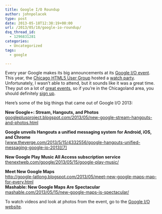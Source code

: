 ```yaml
---
title: Google I/O Roundup
author: johnpolacek
type: post
date: 2013-05-18T12:38:19+00:00
url: /2013/05/18/google-io-roundup/
dsq_thread_id:
  - 1296831281
categories:
  - Uncategorized
tags:
  - google

---
```


Every year Google makes its big announcements at its [Google I/O event][1]. This year, the [Chicago HTML5 User Group][2] hosted a [watch party][3]. Unfortunately, I wasn’t able to attend, but it sounds like it was a great time. They put on a lot of [great events][4], so if you’re in the Chicagoland area, you should definitely [sign up][5].

Here’s some of the big things that came out of Google I/O 2013:

**New Google+: Stream, Hangouts, and Photos**  
[googleplusproject.blogspot.com/2013/05/new-google-stream-hangouts-and-photos.html][6]

**Google unveils Hangouts a unified messaging system for Android, iOS, and Chrome**  
[www.theverge.com/2013/5/15/4332556/google-hangouts-unified-messaging-google-io-2013][7]

**New Google Play Music All Access subscription service**  
[thenextweb.com/google/2013/05/15/google-play-music/][8]

**Meet New Google Maps**  
<http://google-latlong.blogspot.com/2013/05/meet-new-google-maps-map-for-every.html>  
**Mashable: New Google Maps Are Spectacular**  
[mashable.com/2013/05/15/new-google-maps-is-spectacular/][9]

To watch videos and look at photos from the event, go to the [Google I/O website][1].

 [1]: https://events.google.com/io/
 [2]: http://www.meetup.com/chicago-html5/
 [3]: http://www.meetup.com/chicago-html5/events/111558412/
 [4]: http://www.meetup.com//chicago-html5/events/calendar/
 [5]: http://www.meetup.com/chicago-html5
 [6]: http://googleplusproject.blogspot.com/2013/05/new-google-stream-hangouts-and-photos.html
 [7]: http://www.theverge.com/2013/5/15/4332556/google-hangouts-unified-messaging-google-io-2013
 [8]: http://thenextweb.com/google/2013/05/15/google-play-music/
 [9]: http://mashable.com/2013/05/15/new-google-maps-is-spectacular/